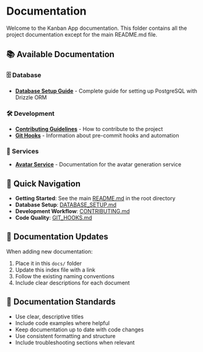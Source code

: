 # Documentation

Welcome to the Kanban App documentation. This folder contains all the project documentation except for the main README.md file.

## 📚 Available Documentation

### 🗄️ Database

- **[Database Setup Guide](DATABASE_SETUP.md)** - Complete guide for setting up PostgreSQL with Drizzle ORM

### 🛠️ Development

- **[Contributing Guidelines](CONTRIBUTING.md)** - How to contribute to the project
- **[Git Hooks](GIT_HOOKS.md)** - Information about pre-commit hooks and automation

### 🔧 Services

- **[Avatar Service](AVATAR_SERVICE.md)** - Documentation for the avatar generation service

## 📖 Quick Navigation

- **Getting Started**: See the main [README.md](../README.md) in the root directory
- **Database Setup**: [DATABASE_SETUP.md](DATABASE_SETUP.md)
- **Development Workflow**: [CONTRIBUTING.md](CONTRIBUTING.md)
- **Code Quality**: [GIT_HOOKS.md](GIT_HOOKS.md)

## 🔄 Documentation Updates

When adding new documentation:

1. Place it in this `docs/` folder
2. Update this index file with a link
3. Follow the existing naming conventions
4. Include clear descriptions for each document

## 📝 Documentation Standards

- Use clear, descriptive titles
- Include code examples where helpful
- Keep documentation up to date with code changes
- Use consistent formatting and structure
- Include troubleshooting sections when relevant
